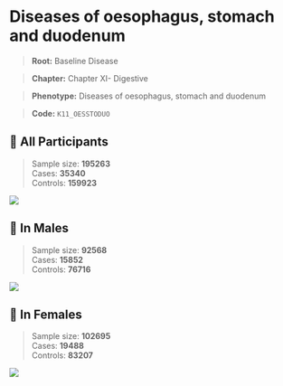 # Diseases of oesophagus, stomach and duodenum

> **Root:** Baseline Disease  

> **Chapter:** Chapter XI- Digestive  

> **Phenotype:** Diseases of oesophagus, stomach and duodenum  

> **Code:** `K11_OESSTODUO`

## 🧪 All Participants  
> Sample size: **195263**  
> Cases: **35340**  
> Controls: **159923**
<img src="/Disease/Figures/ALL/Incidence/K11_OESSTODUO.png"/>
<CsvTable src="/Disease_Data/ALL/Incidence/COX_K11_OESSTODUO.csv" label="🔍 View full results" />

## 👨 In Males  
> Sample size: **92568**  
> Cases: **15852**  
> Controls: **76716**
<img src="/Disease/Figures/Male/Incidence/K11_OESSTODUO.png"/>
<CsvTable src="/Disease_Data/Male/Incidence/COX_K11_OESSTODUO.csv" label="🔍 View full results" />

## 👩 In Females  
> Sample size: **102695**  
> Cases: **19488**  
> Controls: **83207**
<img src="/Disease/Figures/Female/Incidence/K11_OESSTODUO.png"/>
<CsvTable src="/Disease_Data/Female/Incidence/COX_K11_OESSTODUO.csv" label="🔍 View full results" />
